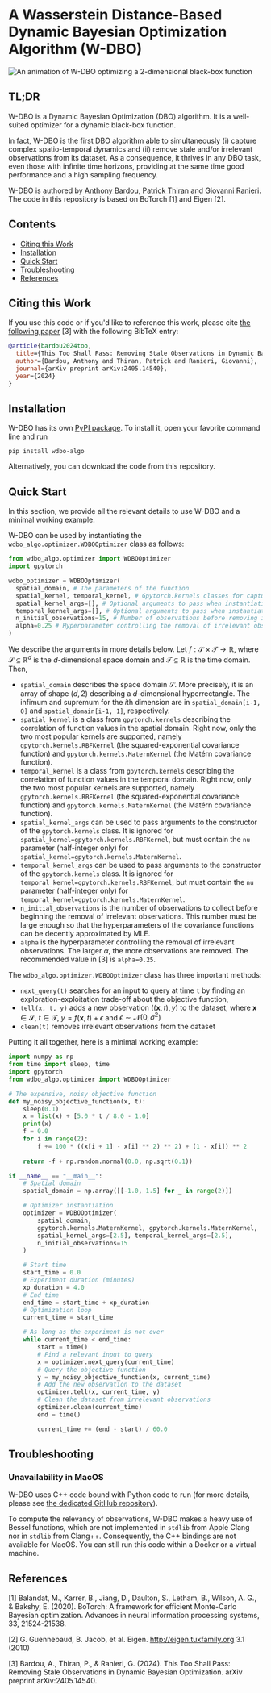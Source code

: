 # A Wasserstein Distance-Based Dynamic Bayesian Optimization Algorithm (W-DBO)

![An animation of W-DBO optimizing a 2-dimensional black-box function](rsc/preview.gif)

## TL;DR

W-DBO is a Dynamic Bayesian Optimization (DBO) algorithm. It is a well-suited optimizer for a dynamic black-box function.

In fact, W-DBO is the first DBO algorithm able to simultaneously (i) capture complex spatio-temporal dynamics and (ii) remove stale and/or irrelevant observations from its dataset. As a consequence, it thrives in any DBO task, even those with infinite time horizons, providing at the same time good performance and a high sampling frequency.

W-DBO is authored by [Anthony Bardou](https://abardou.github.io/), [Patrick Thiran](https://people.epfl.ch/patrick.thiran) and [Giovanni Ranieri](https://github.com/flxinxout). The code in this repository is based on BoTorch [1] and Eigen [2].

## Contents

* [Citing this Work](#citing-this-work)
* [Installation](#installation)
* [Quick Start](#quick-start)
* [Troubleshooting](#troubleshooting)
* [References](#references)

## Citing this Work

If you use this code or if you'd like to reference this work, please cite [the following paper](https://arxiv.org/abs/2405.14540) [3] with the following BibTeX entry:
```bibtex
@article{bardou2024too,
  title={This Too Shall Pass: Removing Stale Observations in Dynamic Bayesian Optimization},
  author={Bardou, Anthony and Thiran, Patrick and Ranieri, Giovanni},
  journal={arXiv preprint arXiv:2405.14540},
  year={2024}
}
```

## Installation

W-DBO has its own [PyPI package](https://pypi.org/project/wdbo-algo/). To install it, open your favorite command line and run
```
pip install wdbo-algo
```

Alternatively, you can download the code from this repository.

## Quick Start

In this section, we provide all the relevant details to use W-DBO and a minimal working example. 

W-DBO can be used by instantiating the `wdbo_algo.optimizer.WDBOOptimizer` class as follows:
```python
from wdbo_algo.optimizer import WDBOOptimizer
import gpytorch

wdbo_optimizer = WDBOOptimizer(
  spatial_domain, # The parameters of the function
  spatial_kernel, temporal_kernel, # Gpytorch.kernels classes for capturing space and time dynamics
  spatial_kernel_args=[], # Optional arguments to pass when instantiating the gpytorch spatial kernel
  temporal_kernel_args=[], # Optional arguments to pass when instantiating the gpytorch temporal kernel
  n_initial_observations=15, # Number of observations before removing irrelevant observations from the dataset
  alpha=0.25 # Hyperparameter controlling the removal of irrelevant observations
)
```

We describe the arguments in more details below. Let $f : \mathcal{S} \times \mathcal{T} \to \mathbb{R}$, where $\mathcal{S} \subseteq \mathbb{R}^d$ is the $d$-dimensional space domain and $\mathcal{T} \subseteq \mathbb{R}$ is the time domain. Then,

* `spatial_domain` describes the space domain $\mathcal{S}$. More precisely, it is an array of shape $(d, 2)$ describing a $d$-dimensional hyperrectangle. The infimum and supremum for the $i$th dimension are in `spatial_domain[i-1, 0]` and `spatial_domain[i-1, 1]`, respectively.
* `spatial_kernel` is a class from `gpytorch.kernels` describing the correlation of function values in the spatial domain. Right now, only the two most popular kernels are supported, namely `gpytorch.kernels.RBFKernel` (the squared-exponential covariance function) and `gpytorch.kernels.MaternKernel` (the Matérn covariance function).
* `temporal_kernel` is a class from `gpytorch.kernels` describing the correlation of function values in the temporal domain. Right now, only the two most popular kernels are supported, namely `gpytorch.kernels.RBFKernel` (the squared-exponential covariance function) and `gpytorch.kernels.MaternKernel` (the Matérn covariance function).
* `spatial_kernel_args` can be used to pass arguments to the constructor of the `gpytorch.kernels` class. It is ignored for `spatial_kernel=gpytorch.kernels.RBFKernel`, but must contain the `nu` parameter (half-integer only) for `spatial_kernel=gpytorch.kernels.MaternKernel`.
* `temporal_kernel_args` can be used to pass arguments to the constructor of the `gpytorch.kernels` class. It is ignored for `temporal_kernel=gpytorch.kernels.RBFKernel`, but must contain the `nu` parameter (half-integer only) for `temporal_kernel=gpytorch.kernels.MaternKernel`.
* `n_initial_observations` is the number of observations to collect before beginning the removal of irrelevant observations. This number must be large enough so that the hyperparameters of the covariance functions can be decently approximated by MLE.
* `alpha` is the hyperparameter controlling the removal of irrelevant observations. The larger $\alpha$, the more observations are removed. The recommended value in [3] is `alpha=0.25`.

The `wdbo_algo.optimizer.WDBOOptimizer` class has three important methods:
* `next_query(t)` searches for an input to query at time `t` by finding an exploration-exploitation trade-off about the objective function,
* `tell(x, t, y)` adds a new observation $((\bm x, t), y)$ to the dataset, where $\bm x \in \mathcal{S}$, $t \in \mathcal{T}$, $y = f(\bm x, t) + \epsilon$ and $\epsilon \sim \mathcal{N}(0, \sigma^2)$
* `clean(t)` removes irrelevant observations from the dataset

Putting it all together, here is a minimal working example:

```python
import numpy as np
from time import sleep, time
import gpytorch
from wdbo_algo.optimizer import WDBOOptimizer

# The expensive, noisy objective function
def my_noisy_objective_function(x, t):
	sleep(0.1)
	x = list(x) + [5.0 * t / 8.0 - 1.0]
	print(x)
	f = 0.0
	for i in range(2):
		f += 100 * ((x[i + 1] - x[i] ** 2) ** 2) + (1 - x[i]) ** 2
		
	return -f + np.random.normal(0.0, np.sqrt(0.1))

if __name__ == "__main__":
	# Spatial domain
	spatial_domain = np.array([[-1.0, 1.5] for _ in range(2)])

	# Optimizer instantiation
	optimizer = WDBOOptimizer(
		spatial_domain,
		gpytorch.kernels.MaternKernel, gpytorch.kernels.MaternKernel,
		spatial_kernel_args=[2.5], temporal_kernel_args=[2.5],
		n_initial_observations=15
	)

	# Start time
	start_time = 0.0
	# Experiment duration (minutes)
	xp_duration = 4.0
	# End time
	end_time = start_time + xp_duration
	# Optimization loop
	current_time = start_time

	# As long as the experiment is not over
	while current_time < end_time:
		start = time()
		# Find a relevant input to query
		x = optimizer.next_query(current_time)
		# Query the objective function
		y = my_noisy_objective_function(x, current_time)
		# Add the new observation to the dataset
		optimizer.tell(x, current_time, y)
		# Clean the dataset from irrelevant observations
		optimizer.clean(current_time)
		end = time()

		current_time += (end - start) / 60.0
```

## Troubleshooting

### Unavailability in MacOS

W-DBO uses C++ code bound with Python code to run (for more details, please see [the dedicated GitHub repository](https://github.com/WDBO-ALGORITHM/wdbo_criterion)).

To compute the relevancy of observations, W-DBO makes a heavy use of Bessel functions, which are not implemented in `stdlib` from Apple Clang nor in `stdlib` from Clang++. Consequently, the C++ bindings are not available for MacOS. You can still run this code within a Docker or a virtual machine.

## References

[1] Balandat, M., Karrer, B., Jiang, D., Daulton, S., Letham, B., Wilson, A. G., & Bakshy, E. (2020). BoTorch: A framework for efficient Monte-Carlo Bayesian optimization. Advances in neural information processing systems, 33, 21524-21538.

[2] G. Guennebaud, B. Jacob, et al. Eigen. http://eigen.tuxfamily.org 3.1 (2010)

[3] Bardou, A., Thiran, P., & Ranieri, G. (2024). This Too Shall Pass: Removing Stale Observations in Dynamic Bayesian Optimization. arXiv preprint arXiv:2405.14540.